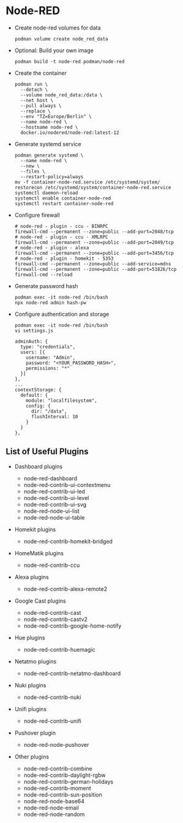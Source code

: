 # Node-RED

- Create node-red volumes for data

  ``` shell
  podman volume create node_red_data
  ```

- Optional: Build your own image

  ``` shell
  podman build -t node-red podman/node-red
  ```

- Create the container

  ``` shell
  podman run \
    --detach \
    --volume node_red_data:/data \
    --net host \
    --pull always \
    --replace \
    --env "TZ=Europe/Berlin" \
    --name node-red \
    --hostname node-red \
    docker.io/nodered/node-red:latest-12
  ```

- Generate systemd service

  ``` shell
  podman generate systemd \
    --name node-red \
    --new \
    --files \
    --restart-policy=always
  mv -f container-node-red.service /etc/systemd/system/
  restorecon /etc/systemd/system/container-node-red.service
  systemctl daemon-reload
  systemctl enable container-node-red
  systemctl restart container-node-red
  ```

- Configure firewall

  ``` shell
  # node-red - plugin - ccu - BINRPC
  firewall-cmd --permanent --zone=public --add-port=2048/tcp
  # node-red - plugin - ccu - XMLRPC
  firewall-cmd --permanent --zone=public --add-port=2049/tcp
  # node-red - plugin - alexa
  firewall-cmd --permanent --zone=public --add-port=3456/tcp
  # node-red - plugin - homekit - 5353
  firewall-cmd --permanent --zone=public --add-service=mdns
  firewall-cmd --permanent --zone=public --add-port=51826/tcp
  firewall-cmd --reload
  ```

- Generate password hash

  ``` shell
  podman exec -it node-red /bin/bash
  npx node-red admin hash-pw
  ```

- Configure authentication and storage

  ``` shell
  podman exec -it node-red /bin/bash
  vi settings.js
  ```

  ``` shell
  adminAuth: {
    type: "credentials",
    users: [{
      username: "Admin",
      password: "<YOUR_PASSWORD_HASH>",
      permissions: "*"
    }]
  },
  ...
  contextStorage: {
    default: {
      module: "localfilesystem",
      config: {
        dir: "/data",
        flushInterval: 10
      }
    }
  },
  ```

## List of Useful Plugins

- Dashboard plugins
  - node-red-dashboard
  - node-red-contrib-ui-contextmenu
  - node-red-contrib-ui-led
  - node-red-contrib-ui-level
  - node-red-contrib-ui-svg
  - node-red-node-ui-list
  - node-red-node-ui-table

- Homekit plugins
  - node-red-contrib-homekit-bridged

- HomeMatik plugins
  - node-red-contrib-ccu

- Alexa plugins
  - node-red-contrib-alexa-remote2

- Google Cast plugins
  - node-red-contrib-cast
  - node-red-contrib-castv2
  - node-red-contrib-google-home-notify

- Hue plugins
  - node-red-contrib-huemagic

- Netatmo plugins
  - node-red-contrib-netatmo-dashboard

- Nuki plugins
  - node-red-contrib-nuki

- Unifi plugins
  - node-red-contrib-unifi

- Pushover plugin
  - node-red-node-pushover

- Other plugins
  - node-red-contrib-combine
  - node-red-contrib-daylight-rgbw
  - node-red-contrib-german-holidays
  - node-red-contrib-moment
  - node-red-contrib-sun-position
  - node-red-node-base64
  - node-red-node-email
  - node-red-node-random
